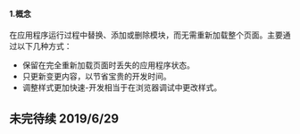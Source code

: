 #### 1.概念
在应用程序运行过程中替换、添加或删除模块，而无需重新加载整个页面。主要通过以下几种方式：
+ 保留在完全重新加载页面时丢失的应用程序状态。
+ 只更新变更内容，以节省宝贵的开发时间。
+ 调整样式更加快速-开发相当于在浏览器调试中更改样式。


## 未完待续 2019/6/29
